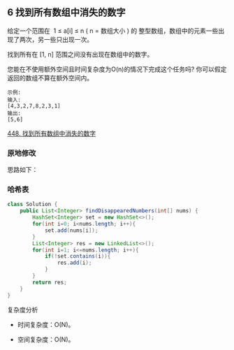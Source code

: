 ## 6 找到所有数组中消失的数字

给定一个范围在  1 ≤ a[i] ≤ n ( n = 数组大小 ) 的 整型数组，数组中的元素一些出现了两次，另一些只出现一次。

找到所有在 [1, n] 范围之间没有出现在数组中的数字。

您能在不使用额外空间且时间复杂度为O(n)的情况下完成这个任务吗? 你可以假定返回的数组不算在额外空间内。

```
示例:
输入:
[4,3,2,7,8,2,3,1]
输出:
[5,6]
```

[448. 找到所有数组中消失的数字](https://leetcode-cn.com/problems/find-all-numbers-disappeared-in-an-array/)



### 原地修改

思路如下：





### 哈希表


```java
class Solution {
    public List<Integer> findDisappearedNumbers(int[] nums) {
        HashSet<Integer> set = new HashSet<>();
        for(int i=0; i<nums.length; i++){
            set.add(nums[i]);
        }
        List<Integer> res = new LinkedList<>();
        for(int i=1; i<=nums.length; i++){
            if(!set.contains(i)){
                res.add(i);
            }
        }
        return res;
    }
}
```


复杂度分析

* 时间复杂度：O(N)。

* 空间复杂度：O(N)。